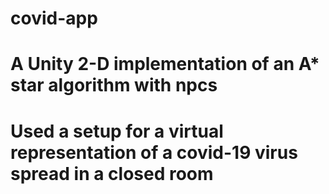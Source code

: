 # covid-app
# A Unity 2-D implementation of an A* star algorithm with npcs
# Used a setup for a virtual representation of a covid-19 virus spread in a closed room
